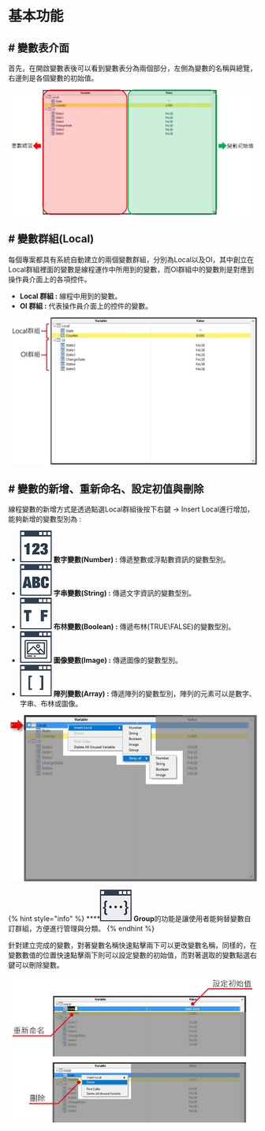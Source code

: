 # 基本功能

## \# 變數表介面

首先，在開啟變數表後可以看到變數表分為兩個部分，左側為變數的名稱與總覽，右邊則是各個變數的初始值。

![](../../.gitbook/assets/_variable.JPG)

## \# 變數群組\(Local\)

每個專案都具有系統自動建立的兩個變數群組，分別為Local以及OI，其中創立在Local群組裡面的變數是線程運作中所用到的變數，而OI群組中的變數則是對應到操作員介面上的各項控件。

* **Local 群組 :** 線程中用到的變數。
* **OI 群組 :** 代表操作員介面上的控件的變數。

![](../../.gitbook/assets/variablegroup.jpg)

## \# 變數的新增、重新命名、設定初值與刪除

線程變數的新增方式是透過點選Local群組後按下右鍵 -&gt; Insert Local進行增加，能夠新增的變數型別為 :

* ![](../../.gitbook/assets/number.jpg) **數字變數\(Number\) :** 傳遞整數或浮點數資訊的變數型別。
* ![](../../.gitbook/assets/string.jpg) **字串變數\(String\) :** 傳遞文字資訊的變數型別。
* ![](../../.gitbook/assets/bool.jpg) **布林變數\(Boolean\) :** 傳遞布林\(TRUE\FALSE\)的變數型別。
* ![](../../.gitbook/assets/image.jpg) **圖像變數\(Image\) :** 傳遞圖像的變數型別。
* ![](../../.gitbook/assets/array.jpg) **陣列變數\(Array\) :** 傳遞陣列的變數型別，陣列的元素可以是數字、字串、布林或圖像。

![](../../.gitbook/assets/_createarray.JPG)

{% hint style="info" %}
\*\*\*\*![](../../.gitbook/assets/group%20%281%29.jpg) **Group**的功能是讓使用者能夠替變數自訂群組，方便進行管理與分類。
{% endhint %}

針對建立完成的變數，對著變數名稱快速點擊兩下可以更改變數名稱，同樣的，在變數數值的位置快速點擊兩下則可以設定變數的初始值，而對著選取的變數點選右鍵可以刪除變數。

![](../../.gitbook/assets/variableoperation.jpg)


